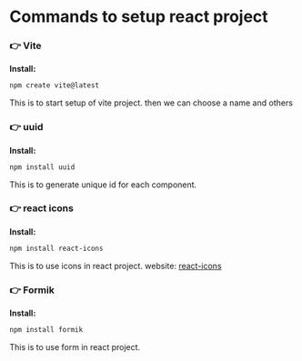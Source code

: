 # Commands to setup react project
### 👉 Vite
**Install:**
```bash
npm create vite@latest
```
This is to start setup of vite project. then we can choose a name and others

### 👉 uuid
**Install:**
```bash
npm install uuid
```
This is to generate unique id for each component.

### 👉 react icons
**Install:**
```bash
npm install react-icons
```
This is to use icons in react project.
website: [react-icons](https://react-icons.github.io/react-icons/)

### 👉 Formik
**Install:**
```bash
npm install formik
```
This is to use form in react project.